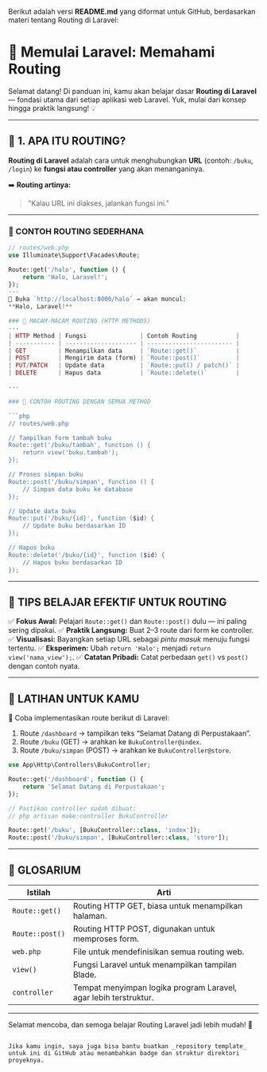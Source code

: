 Berikut adalah versi **README.md** yang diformat untuk GitHub, berdasarkan materi tentang Routing di Laravel:

# 🚀 Memulai Laravel: Memahami Routing

Selamat datang! Di panduan ini, kamu akan belajar dasar **Routing di Laravel** — fondasi utama dari setiap aplikasi web Laravel. Yuk, mulai dari konsep hingga praktik langsung! 💡

---

## 📘 1. APA ITU ROUTING?

**Routing di Laravel** adalah cara untuk menghubungkan **URL** (contoh: `/buku`, `/login`) ke **fungsi atau controller** yang akan menanganinya.

➡️ **Routing artinya:**
> "Kalau URL ini diakses, jalankan fungsi ini."

---

### 🔰 CONTOH ROUTING SEDERHANA

```php
// routes/web.php
use Illuminate\Support\Facades\Route;

Route::get('/halo', function () {
    return 'Halo, Laravel!';
});
---
📌 Buka `http://localhost:8000/halo` → akan muncul:
**Halo, Laravel!**

### 🚦 MACAM-MACAM ROUTING (HTTP METHODS)
---
| HTTP Method | Fungsi               | Contoh Routing           |
| ----------- | -------------------- | ------------------------ |
| GET         | Menampilkan data     | `Route::get()`           |
| POST        | Mengirim data (form) | `Route::post()`          |
| PUT/PATCH   | Update data          | `Route::put() / patch()` |
| DELETE      | Hapus data           | `Route::delete()`        |

---

### 🧪 CONTOH ROUTING DENGAN SEMUA METHOD

```php
// routes/web.php

// Tampilkan form tambah buku
Route::get('/buku/tambah', function () {
    return view('buku.tambah');
});

// Proses simpan buku
Route::post('/buku/simpan', function () {
    // Simpan data buku ke database
});

// Update data buku
Route::put('/buku/{id}', function ($id) {
    // Update buku berdasarkan ID
});

// Hapus buku
Route::delete('/buku/{id}', function ($id) {
    // Hapus buku berdasarkan ID
});
```

---

## 🎯 TIPS BELAJAR EFEKTIF UNTUK ROUTING

✅ **Fokus Awal:** Pelajari `Route::get()` dan `Route::post()` dulu — ini paling sering dipakai.
✅ **Praktik Langsung:** Buat 2–3 route dari form ke controller.
✅ **Visualisasi:** Bayangkan setiap URL sebagai *pintu masuk* menuju fungsi tertentu.
✅ **Eksperimen:** Ubah `return 'Halo';` menjadi `return view('nama_view');`.
✅ **Catatan Pribadi:** Catat perbedaan `get()` vs `post()` dengan contoh nyata.

---

## 🧠 LATIHAN UNTUK KAMU

💪 Coba implementasikan route berikut di Laravel:

1. Route `/dashboard` → tampilkan teks “Selamat Datang di Perpustakaan”.
2. Route `/buku` (GET) → arahkan ke `BukuController@index`.
3. Route `/buku/simpan` (POST) → arahkan ke `BukuController@store`.

```php
use App\Http\Controllers\BukuController;

Route::get('/dashboard', function () {
    return 'Selamat Datang di Perpustakaan';
});

// Pastikan controller sudah dibuat:
// php artisan make:controller BukuController

Route::get('/buku', [BukuController::class, 'index']);
Route::post('/buku/simpan', [BukuController::class, 'store']);
```

---

## 📘 GLOSARIUM

| Istilah         | Arti                                                             |
| --------------- | ---------------------------------------------------------------- |
| `Route::get()`  | Routing HTTP GET, biasa untuk menampilkan halaman.               |
| `Route::post()` | Routing HTTP POST, digunakan untuk memproses form.               |
| `web.php`       | File untuk mendefinisikan semua routing web.                     |
| `view()`        | Fungsi Laravel untuk menampilkan tampilan Blade.                 |
| `controller`    | Tempat menyimpan logika program Laravel, agar lebih terstruktur. |

---

Selamat mencoba, dan semoga belajar Routing Laravel jadi lebih mudah! 🚀

```

Jika kamu ingin, saya juga bisa bantu buatkan _repository template_ untuk ini di GitHub atau menambahkan badge dan struktur direktori proyeknya.
```
